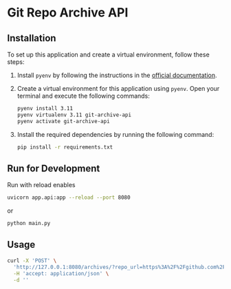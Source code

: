 # Git Repo Archive API

## Installation

To set up this application and create a virtual environment, follow these steps:

1. Install `pyenv` by following the instructions in the [official documentation](https://github.com/pyenv/pyenv#installation).

2. Create a virtual environment for this application using `pyenv`. Open your terminal and execute the following commands:

   ```bash
   pyenv install 3.11
   pyenv virtualenv 3.11 git-archive-api
   pyenv activate git-archive-api
   ```

3. Install the required dependencies by running the following command:

   ```bash
   pip install -r requirements.txt
   ```

## Run for Development

Run with reload enables

```bash
uvicorn app.api:app --reload --port 8080
```

or

```bash
python main.py
```

## Usage

```bash
curl -X 'POST' \
  'http://127.0.0.1:8080/archives/?repo_url=https%3A%2F%2Fgithub.com%2Fjulianschelb%2Fvscode-theme-solarized-dark' \
  -H 'accept: application/json' \
  -d ''
```
